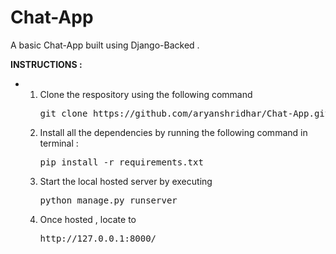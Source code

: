 # Chat-App

A basic Chat-App built using Django-Backed .

<strong>INSTRUCTIONS : </strong>
<ul>
<li>
<ol>
<li>Clone the respository using the following command <pre>git clone https://github.com/aryanshridhar/Chat-App.git</pre></li>
<li>Install all the dependencies by running the following command in terminal : <pre>pip install -r requirements.txt</pre></li>
<li>Start the local hosted server by executing <pre>python manage.py runserver</pre></li>
<li>Once hosted , locate to <pre>http://127.0.0.1:8000/</pre></li>
</ol>
</li>
</ul>
<br>
